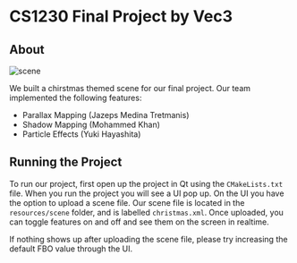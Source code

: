 # CS1230 Final Project by Vec3

## About

![scene](result.png)

We built a chirstmas themed scene for our final project. Our team implemented the following features:

- Parallax Mapping (Jazeps Medina Tretmanis)
- Shadow Mapping (Mohammed Khan)
- Particle Effects (Yuki Hayashita)

## Running the Project

To run our project, first open up the project in Qt using the `CMakeLists.txt` file. When you run the project you will see a UI pop up. On the UI you have the option to upload a scene file. Our scene file is located in the `resources/scene` folder, and is labelled `christmas.xml`. Once uploaded, you can toggle features on and off and see them on the screen in realtime. 

If nothing shows up after uploading the scene file, please try increasing the default FBO value through the UI. 
